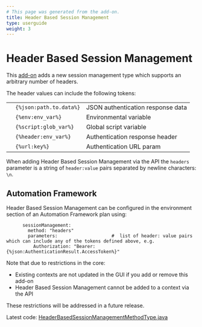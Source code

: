 ```yaml
---
# This page was generated from the add-on.
title: Header Based Session Management
type: userguide
weight: 3
---
```


# Header Based Session Management

This [add-on](/docs/desktop/addons/authentication-helper/) adds a new session management type which supports an arbitrary number of headers.

The header values can include the following tokens:

|   |                         |                                   |
|---|-------------------------|-----------------------------------|
|   | `{%json:path.to.data%}` | JSON authentication response data |
|   | `{%env:env_var%}`       | Environmental variable            |
|   | `{%script:glob_var%}`   | Global script variable            |
|   | `{%header:env_var%}`    | Authentication response header    |
|   | `{%url:key%}`           | Authentication URL param          |

When adding Header Based Session Management via the API the `headers` parameter is a string of `header:value` pairs separated by newline characters: `\n`.

## Automation Framework

Header Based Session Management can be configured in the environment section of an Automation Framework plan using:

```
      sessionManagement:
        method: "headers"
        parameters:                    #  list of header: value pairs which can include any of the tokens defined above, e.g.
          Authorization: "Bearer: {%json:AuthenticationResult.AccessToken%}"
```

Note that due to restrictions in the core:

* Existing contexts are not updated in the GUI if you add or remove this add-on
* Header Based Session Management cannot be added to a context via the API

These restrictions will be addressed in a future release.

Latest code: [HeaderBasedSessionManagementMethodType.java](https://github.com/zaproxy/zap-extensions/blob/main/addOns/authhelper/src/main/java/org/zaproxy/addon/authhelper/HeaderBasedSessionManagementMethodType.java)
